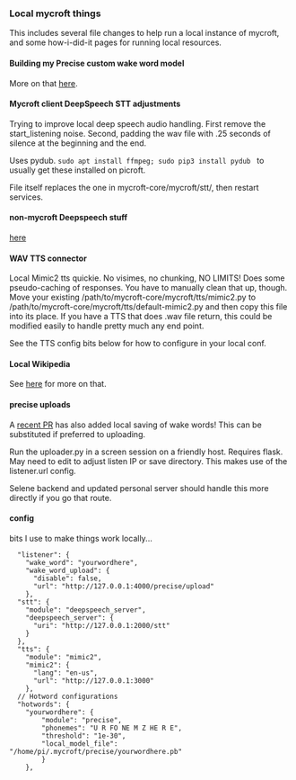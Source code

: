 ### Local mycroft things

This includes several file changes to help run a local instance of mycroft, and some how-i-did-it pages for running local resources.

#### Building my Precise custom wake word model

More on that [here](precise/Precise.md).

#### Mycroft client DeepSpeech STT adjustments

Trying to improve local deep speech audio handling. First remove the start_listening noise.  Second, padding the wav file with .25 seconds of silence at the beginning and the end.

Uses pydub. ```sudo apt install ffmpeg; sudo pip3 install pydub ``` to usually get these installed on picroft.

File itself replaces the one in mycroft-core/mycroft/stt/, then restart services. 

#### non-mycroft Deepspeech stuff

[here](DeepSpeech)

#### WAV TTS connector

Local Mimic2 tts quickie.  No visimes, no chunking, NO LIMITS!  Does some pseudo-caching of responses.  You have to manually clean that up, though.  Move your existing /path/to/mycroft-core/mycroft/tts/mimic2.py to /path/to/mycroft-core/mycroft/tts/default-mimic2.py and then copy this file into its place.  If you have a TTS that does .wav file return, this could be modified easily to handle pretty much any end point.

See the TTS config bits below for how to configure in your local conf.

#### Local Wikipedia

See [here](Wiki.md) for more on that.

#### precise uploads

A [recent PR](https://github.com/MycroftAI/mycroft-core/pull/2141) has also added local saving of wake words! This can be substituted if preferred to uploading.

Run the uploader.py in a screen session on a friendly host. Requires flask. May need to edit to adjust listen IP or save directory.  This makes use of the listener.url config.

Selene backend and updated personal server should handle this more directly if you go that route.

#### config

bits I use to make things work locally...
```
  "listener": {
    "wake_word": "yourwordhere",
    "wake_word_upload": {
      "disable": false,
      "url": "http://127.0.0.1:4000/precise/upload"
    },
  "stt": {
    "module": "deepspeech_server",
    "deepspeech_server": {
      "uri": "http://127.0.0.1:2000/stt"
    }
  },
  "tts": {
    "module": "mimic2",
    "mimic2": {
      "lang": "en-us",
      "url": "http://127.0.0.1:3000"
    },
  // Hotword configurations
  "hotwords": {
    "yourwordhere": {
        "module": "precise",
        "phonemes": "U R FO NE M Z HE R E",
        "threshold": "1e-30",
        "local_model_file": "/home/pi/.mycroft/precise/yourwordhere.pb"
        }
    },
```
